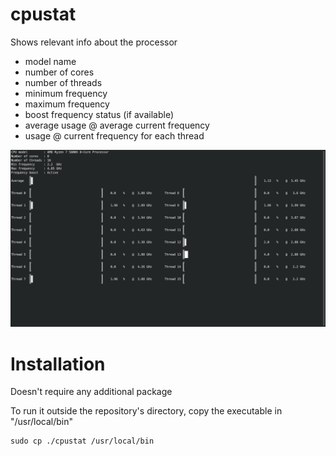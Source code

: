 # cpustat
Shows relevant info about the processor
- model name
- number of cores
- number of threads
- minimum frequency
- maximum frequency
- boost frequency status (if available)
- average usage @ average current frequency
- usage @ current frequency for each thread

![example.png](example.png)

# Installation
Doesn't require any additional package

To run it outside the repository's directory, copy the executable in "/usr/local/bin" 

```commandline
sudo cp ./cpustat /usr/local/bin
```